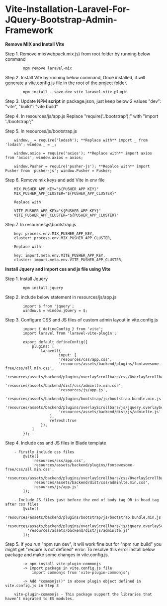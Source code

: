 # Vite-Installation-Laravel-For-JQuery-Bootstrap-Admin-Framework

**Remove MIX and Install Vite**

Step 1. Remove mix(webpack.mix.js) from root folder by running below command

		    npm remove laravel-mix

Step 2. Install Vite by running below command, Once installed, it will generate a vite.config.js file in the root of the project folder.

		    npm install --save-dev vite laravel-vite-plugin

Step 3. Update NPM **script** in package.json, just keep below 2 values
	   	"dev": "vite",
		"build": "vite build"

Step 4. In resources/js/app.js
		Replace "require('./bootstrap');" with "import './bootstrap';"

Step 5. In resources/js/bootstrap.js

		window._ = require('lodash'); **Replace with** import _ from 'lodash'; window._ = _;
		
		window.axios = require('axios'); **Replace with** import axios from 'axios'; window.axios = axios;

		window.Pusher = require('pusher-js'); **Repalce with** import Pusher from 'pusher-js'; window.Pusher = Pusher; 

Step 6. Remove mix keys and add Vite in env file

		MIX_PUSHER_APP_KEY="${PUSHER_APP_KEY}"
 		MIX_PUSHER_APP_CLUSTER="${PUSHER_APP_CLUSTER}"

 		Replace with
 		
		VITE_PUSHER_APP_KEY="${PUSHER_APP_KEY}"	
		VITE_PUSHER_APP_CLUSTER="${PUSHER_APP_CLUSTER}"
		

Step 7. In resources\js\bootstrap.js

		key: process.env.MIX_PUSHER_APP_KEY,
		cluster: process.env.MIX_PUSHER_APP_CLUSTER,
		
		Replace with
		
		key: import.meta.env.VITE_PUSHER_APP_KEY,
		cluster: import.meta.env.VITE_PUSHER_APP_CLUSTER,

**Install Jquery and import css and js file using Vite**

Step 1. Install Jquery

		    npm install jquery
	
Step 2. include below statement in resources/js/app.js

			import $ from 'jquery';
		    window.$ = window.jQuery = $;
	
Step 3. Configure CSS and JS files of custom admin layout in vite.config.js
	
	      	import { defineConfig } from 'vite';
	      	import laravel from 'laravel-vite-plugin';
	 
	      	export default defineConfig({
	      		plugins: [
	      			laravel({
	      					input: [
	      					'resources/css/app.css',
	      					'resources/assets/backend/plugins/fontawesome-free/css/all.min.css',
	      					'resources/assets/backend/plugins/overlayScrollbars/css/OverlayScrollbars.min.css',
	      					'resources/assets/backend/dist/css/adminlte.min.css',
	      					'resources/js/app.js',
	      					'resources/assets/backend/plugins/bootstrap/js/bootstrap.bundle.min.js',
	      					'resources/assets/backend/plugins/overlayScrollbars/js/jquery.overlayScrollbars.min.js',
	      					'resources/assets/backend/dist/js/adminlte.js'
	      				],
	      				refresh:true
	      			}),
	      		]
	      	});

Step 4. Include css and JS files in Blade template 
	
      	- Firstly include css files
      		@vite([
      			'resources/css/app.css',
      			'resources/assets/backend/plugins/fontawesome-free/css/all.min.css',
      			'resources/assets/backend/plugins/overlayScrollbars/css/OverlayScrollbars.min.css',
      			'resources/assets/backend/dist/css/adminlte.min.css',
      			'resources/js/app.js'
      		]);
      	  
      	- Include JS files just before the end of body tag OR in head tag after css files
      		@vite([
      		  'resources/assets/backend/plugins/bootstrap/js/bootstrap.bundle.min.js',
      		  'resources/assets/backend/plugins/overlayScrollbars/js/jquery.overlayScrollbars.min.js',
      		  'resources/assets/backend/dist/js/adminlte.js'
      		]);
	
Step 5. If you run "npm run dev", it will work fine but for "npm run build" you might get "require is not defined" error. 
		    To resolve this error install below package and make some changes in vite.config.js.
		
    		-> npm install vite-plugin-commonjs
    		-> Import package in vite.config.js file
    			import commonjs from 'vite-plugin-commonjs';
    			
    		-> Add "commonjs()" in above plugin object defined in vite.config.js in Step 3

        vite-plugin-commonjs - This package support the libraries that haven’t migrated to ES modules.
